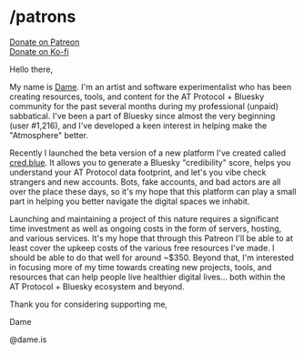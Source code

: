 # /patrons

<a class="patreon-button" href="https://patreon.com/dameis" target="_blank">Donate on Patreon</a>
<br>
<a class="ko-fi button" href="https://ko-fi.com/dameis" target="_blank">Donate on Ko-fi</a>

Hello there,

My name is <a href="https://bsky.app/profile/dame.is" target="_blank">Dame</a>. I'm an artist and software experimentalist who has been creating resources, tools, and content for the AT Protocol + Bluesky community for the past several months during my professional (unpaid) sabbatical. I've been a part of Bluesky since almost the very beginning (user #1,216), and I've developed a keen interest in helping make the "Atmosphere" better.

Recently I launched the beta version of a new platform I've created called <a href="https://cred.blue" target="_blank">cred.blue</a>. It allows you to generate a Bluesky "credibility" score, helps you understand your AT Protocol data footprint, and let's you vibe check strangers and new accounts. Bots, fake accounts, and bad actors are all over the place these days, so it's my hope that this platform can play a small part in helping you better navigate the digital spaces we inhabit.

Launching and maintaining a project of this nature requires a significant time investment as well as ongoing costs in the form of servers, hosting, and various services. It's my hope that through this Patreon I'll be able to at least cover the upkeep costs of the various free resources I've made. I should be able to do that well for around ~$350. Beyond that, I'm interested in focusing more of my time towards creating new projects, tools, and resources that can help people live healthier digital lives... both within the AT Protocol + Bluesky ecosystem and beyond.

Thank you for considering supporting me,

Dame

@dame.is